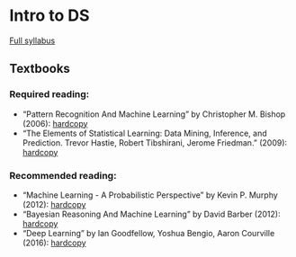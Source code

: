 # Intro to DS
[Full syllabus](http://files.skoltech.ru/data/edu/syllabuses/2021/MA030111.pdf)

## Textbooks
### Required reading:

- “Pattern Recognition And Machine Learning” by Christopher M. Bishop (2006): [hardcopy](https://skoltech.koha-ptfs.eu/cgi-bin/koha/opac-detail.pl?biblionumber=3279)
- “The Elements of Statistical Learning: Data Mining, Inference, and Prediction. Trevor Hastie, Robert Tibshirani, Jerome Friedman.” (2009): [hardcopy](https://skoltech.instructure.com/courses/3437/pages/textbooks)

### Recommended reading:

- “Machine Learning - A Probabilistic Perspective” by Kevin P. Murphy (2012): [hardcopy](https://skoltech.koha-ptfs.eu/cgi-bin/koha/opac-detail.pl?biblionumber=3285)
- “Bayesian Reasoning And Machine Learning” by David Barber (2012): [hardcopy](https://skoltech.koha-ptfs.eu/cgi-bin/koha/opac-detail.pl?biblionumber=3366)
- “Deep Learning” by Ian Goodfellow, Yoshua Bengio, Aaron Courville (2016): [hardcopy](https://skoltech.koha-ptfs.eu/cgi-bin/koha/opac-detail.pl?biblionumber=3730)
